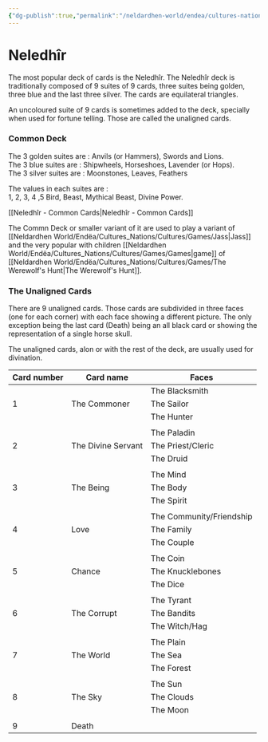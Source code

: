 ```yaml
---
{"dg-publish":true,"permalink":"/neldardhen-world/endea/cultures-nations/cultures/games/neledhir/"}
---
```


# Neledhîr
The most popular deck of cards is the Neledhîr. The Neledhîr deck is traditionally composed of 9 suites of 9 cards, three suites being golden, three blue and the last three silver. The cards are equilateral triangles.

An uncoloured suite of 9 cards is sometimes added to the deck, specially when used for fortune telling. Those are called the unaligned cards.

### Common Deck
The 3 golden suites are : Anvils (or Hammers), Swords and Lions.  
The 3 blue suites are : Shipwheels, Horseshoes, Lavender (or Hops).  
The 3 silver suites are : Moonstones, Leaves, Feathers

The values in each suites are :  
1, 2, 3, 4 ,5 Bird, Beast, Mythical Beast, Divine Power.

[[Neledhîr - Common Cards\|Neledhîr - Common Cards]]

The Commn Deck or smaller variant of it are used to play a variant of [[Neldardhen World/Endëa/Cultures_Nations/Cultures/Games/Jass\|Jass]] and the very popular with children [[Neldardhen World/Endëa/Cultures_Nations/Cultures/Games/Games\|game]] of [[Neldardhen World/Endëa/Cultures_Nations/Cultures/Games/The Werewolf's Hunt\|The Werewolf's Hunt]].
### The Unaligned Cards

There are 9 unaligned cards. Those cards are subdivided in three faces (one for each corner) with each face showing a different picture. The only exception being the last card (Death) being an all black card or showing the representation of a single horse skull.

The unaligned cards, alon or with the rest of the deck, are usually used for divination.

| **Card number** | **Card name**      | **Faces**                |
| --------------- | ------------------ | ------------------------ |
|                 |                    | The Blacksmith           |
| 1               | The Commoner       | The Sailor               |
|                 |                    | The Hunter               |
|                 |                    |                          |
|                 |                    | The Paladin              |
| 2               | The Divine Servant | The Priest/Cleric        |
|                 |                    | The Druid                |
|                 |                    |                          |
|                 |                    | The Mind                 |
| 3               | The Being          | The Body                 |
|                 |                    | The Spirit               |
|                 |                    |                          |
|                 |                    | The Community/Friendship |
| 4               | Love               | The Family               |
|                 |                    | The Couple               |
|                 |                    |                          |
|                 |                    | The Coin                 |
| 5               | Chance             | The Knucklebones         |
|                 |                    | The Dice                 |
|                 |                    |                          |
|                 |                    | The Tyrant               |
| 6               | The Corrupt        | The Bandits              |
|                 |                    | The Witch/Hag            |
|                 |                    |                          |
|                 |                    | The Plain                |
| 7               | The World          | The Sea                  |
|                 |                    | The Forest               |
|                 |                    |                          |
|                 |                    | The Sun                  |
| 8               | The Sky            | The Clouds               |
|                 |                    | The Moon                 |
|                 |                    |                          |
| 9               | Death              |                          |
